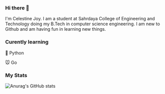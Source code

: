 ### Hi there 👋



I'm Celestine Joy. I am a student at Sahrdaya College of Engineering and Technology doing my B.Tech in computer science engineering. I am new to Github and am having fun in learning new things.


 ### Curently learning
<p> 🐍 Python
<p> 🐭 Go
 
 ### My Stats
 
 ![Anurag's GitHub stats](https://github-readme-stats.vercel.app/api?username=Celestine-Joy&count_private=true)



